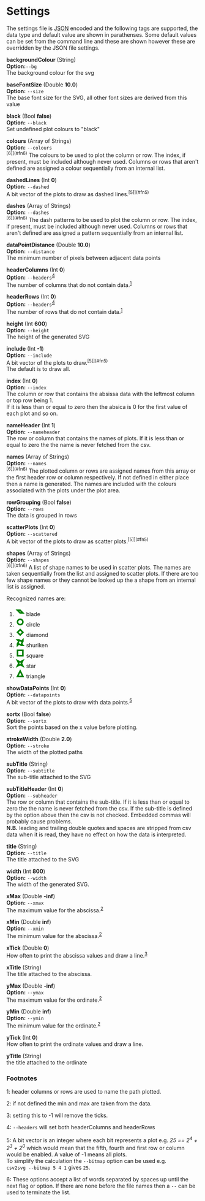 # Settings

The settings file is [JSON](https://en.wikipedia.org/wiki/JSON) encoded and the following
tags are supported, the data type and default value are shown in parathenses. Some default values can be set from the command line and these are shown however these are overridden by the JSON file settings.

**backgroundColour** (String)<br/>
**Option:**`--bg`<br/>
The background colour for the svg

**baseFontSize** (Double **10.0**)<br/>
**Option:** `--size`<br/>
The base font size for the SVG, all other font sizes are derived from this value

**black** (Bool **false**)<br/>
**Option:** `--black`<br/>
Set undefined plot colours to "black"

**colours** (Array of Strings)<br/>
**Option:** `--colours`<br/><sup>[6]](#fn6)</sup>
The colours to be used to plot the column or row. The index, if present, must be included although never used.
Columns or rows that aren't defined are assigned a colour sequentially from an internal list.

**dashedLines** (Int **0**)<br/>
**Option:** `--dashed`<br/>
A bit vector of the plots to draw as dashed lines.<sup>[5]](#fn5)</sup>

**dashes** (Array of Strings)<br/>
**Option:** `--dashes`<br/><sup>[6]](#fn6)</sup>
The dash patterns to be used to plot the column or row. The index, if present, must be included although never used.
Columns or rows that aren't defined are assigned a pattern sequentially from an internal list.

**dataPointDistance** (Double **10.0**)<br/>
**Option:** `--distance`<br/>
The minimum number of pixels between adjacent data points

**headerColumns** (Int **0**)<br/>
**Option:** `--headers`<sup>[4](#fn4)</sup><br/>
The number of columns that do not contain data.<sup>[1](#fn1)</sup>

**headerRows** (Int **0**)<br/>
**Option:** `--headers`<sup>[4](#fn4)</sup><br/>
The number of rows that do not contain data.<sup>[1](#fn1)</sup>

**height** (Int **600**)<br/>
**Option:** `--height`<br/>
The height of the generated SVG

**include** (Int **-1**)<br/>
**Option:** `--include`<br/>
A bit vector of the plots to draw.<sup>[5]](#fn5)</sup><br/>
The default is to draw all.

**index** (Int **0**)<br/>
**Option:** `--index`<br/>
The column or row that contains the absissa data with the leftmost column or top row being 1.<br/>
If it is less than or equal to zero then the absica is 0 for the first value of each plot and so on.

**nameHeader** (Int **1**)<br/>
**Option:** `--nameheader`<br/>
The row or column that contains the names of plots. If it is less than or equal to zero
the the name is never fetched from the csv.

**names** (Array of Strings)<br/>
**Option:** `--names`<br/><sup>[6]](#fn6)</sup>
The plotted column or rows are assigned names from this array or the first header row or column respectively. If not defined in either place then a name is generated.
The names are included with the colours associated with the plots under the plot area.

**rowGrouping** (Bool **false**)<br/>
**Option:** `--rows`<br/>
The data is grouped in rows

**scatterPlots** (Int **0**)<br/>
**Option:** `--scattered`<br/>
A bit vector of the plots to draw as scatter plots.<sup>[5]](#fn5)</sup>

**shapes** (Array of Strings)<br/>
**Option:** `--shapes`<br/><sup>[6]](#fn6)</sup>
A list of shape names to be used in scatter plots. The names are taken sequentially from
the list and assigned to scatter plots. If there are too few shape names or they cannot be
looked up the a shape from an internal list is assigned.

Recognized names are:
1. ![blade](shapes/blade.svg) blade
1. ![circle](shapes/circle.svg) circle
2. ![diamond](shapes/diamond.svg) diamond
2. ![shuriken](shapes/shuriken.svg) shuriken
3. ![square](shapes/square.svg) square
4. ![star](shapes/star.svg) star
5. ![triangle](shapes/triangle.svg) triangle

**showDataPoints** (Int **0**)<br/>
**Option:** `--datapoints`<br/>
A bit vector of the plots to draw with data points.<sup>[5](#fn5)</sup>

**sortx** (Bool **false**)<br/>
**Option:** `--sortx`<br/>
Sort the points based on the x value before plotting.

**strokeWidth** (Double **2.0**)<br/>
**Option:** `--stroke`<br/>
The width of the plotted paths

**subTitle** (String)<br/>
**Option:** `--subtitle`<br/>
The sub-title attached to the SVG

**subTitleHeader** (Int **0**)<br/>
**Option:** `--subheader`<br/>
The row or column that contains the sub-title. If it is less than or equal to zero
the the name is never fetched from the csv. If the sub-title is defined by the option
above then the csv is not checked. Embedded commas will probably cause problems.<br/>
**N.B.** leading and trailing double quotes and spaces are stripped from csv data when
it is read, they have no effect on how the data is interpreted.

**title** (String)<br/>
**Option:** `--title`<br/>
The title attached to the SVG

**width** (Int **800**)<br/>
**Option:** `--width`<br/>
The width of the generated SVG.

**xMax** (Double **-inf**)<br/>
**Option:** `--xmax`<br/>
The maximum value for the abscissa.<sup>[2](#fn2)</sup>

**xMin** (Double **inf**)<br/>
**Option:** `--xmin`<br/>
The minimum value for the abscissa.<sup>[2](#fn2)</sup>

**xTick** (Double **0**)<br/>
How often to print the abscissa values and draw a line.<sup>[3](#fn3)</sup>

**xTitle** (String)<br/>
The title attached to the abscissa.

**yMax** (Double **-inf**)<br/>
**Option:** `--ymax`<br/>
The maximum value for the ordinate.<sup>[2](#fn2)</sup>

**yMin** (Double **inf**)<br/>
**Option:** `--ymin`<br/>
The minimum value for the ordinate.<sup>[2](#fn2)</sup>

**yTick** (Int **0**)<br/>
How often to print the ordinate values and draw a line.

**yTitle** (String)<br/>
the title attached to the ordinate

### Footnotes

<a id="fn1">1</a>: header columns or rows are used to name the path plotted.

<a id="fn2">2</a>: if not defined the min and max are taken from the data.

<a id="fn3">3</a>: setting this to -1 will remove the ticks.

<a id="fn4">4</a>: `--headers` will set both headerColumns and headerRows

<a id="fn5">5</a>: A bit vector is an integer where each bit represents a plot
e.g. _25 == 2<sup>4</sup> + 2<sup>3</sup> + 2<sup>0</sup>_ which would mean that the
fifth, fourth and first row or column would be enabled. A value of -1 means all plots.<br/>
To simplify the calculation the `--bitmap` option can be used e.g.<br/>
`csv2svg --bitmap 5 4 1` gives `25`.

<a id="fn6">6</a>: These options accept a list of words separated by spaces up until the next flag
or option. If there are none before the file names then a `--` can be used to terminate the list.
